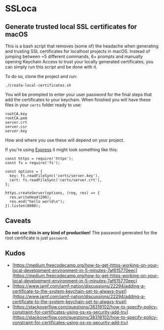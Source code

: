 # SSLoca
## Generate trusted local SSL certificates for macOS

This is a bash script that removes (some of) the headache when generating and trusting SSL certificates for localhost projects in macOS. Instead of jumping between ~5 different commands, 6+ prompts and manually opening Keychain Access to trust your locally generated certificates, you can simply run this script and be done with it.

To do so, clone the project and run:

`./create-local-certificates.sh`

You will be prompted to enter your user password for the final steps that add the certificates to your keychain. When finished you will have these files in your `certs` folder ready to use:

```
rootCA.key
rootCA.pem
server.crt
server.csr
server.key
```

How and where you use these will depend on your project. 

If you're using [Express](http://expressjs.com/) it might look something like this:

```
const https = require('https');
const fs = require('fs');

const options = {
  key: fs.readFileSync('certs/server.key'),
  cert: fs.readFileSync('certs/server.crt'),
};

https.createServer(options, (req, res) => {
  res.writeHead(200);
  res.end("hello world\n");
}).listen(8080);
```

## Caveats

**Do not use this in any kind of production!** The password generated for the root certificate is just `password`.


## Kudos

- [https://medium.freecodecamp.org/how-to-get-https-working-on-your-local-development-environment-in-5-minutes-7af615770eec](https://medium.freecodecamp.org/how-to-get-https-working-on-your-local-development-environment-in-5-minutes-7af615770eec)
- [https://www.jamf.com/jamf-nation/discussions/22294/adding-a-certificate-to-the-system-keychain-set-to-always-trust](https://www.jamf.com/jamf-nation/discussions/22294/adding-a-certificate-to-the-system-keychain-set-to-always-trust)
- [https://stackoverflow.com/questions/38318102/how-to-specify-policy-constraint-for-certificates-using-os-xs-security-add-tru](https://stackoverflow.com/questions/38318102/how-to-specify-policy-constraint-for-certificates-using-os-xs-security-add-tru)
